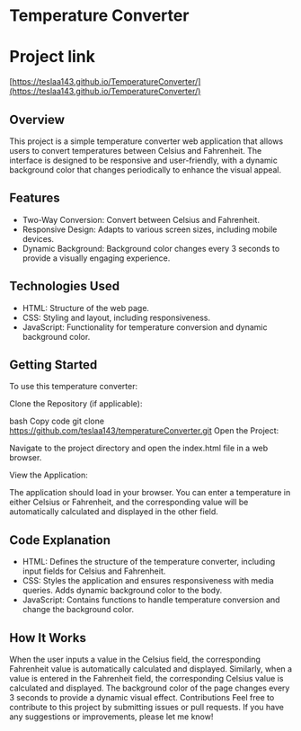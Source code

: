 # Temperature Converter

# Project link
[https://teslaa143.github.io/TemperatureConverter/](https://teslaa143.github.io/TemperatureConverter/)
## Overview
This project is a simple temperature converter web application that allows users to convert temperatures between Celsius and Fahrenheit. The interface is designed to be responsive and user-friendly, with a dynamic background color that changes periodically to enhance the visual appeal.

## Features
- Two-Way Conversion: Convert between Celsius and Fahrenheit.
- Responsive Design: Adapts to various screen sizes, including mobile devices.
- Dynamic Background: Background color changes every 3 seconds to provide a visually engaging experience.
## Technologies Used
- HTML: Structure of the web page.
- CSS: Styling and layout, including responsiveness.
- JavaScript: Functionality for temperature conversion and dynamic background color.
## Getting Started
To use this temperature converter:

Clone the Repository (if applicable):

bash
Copy code
git clone https://github.com/teslaa143/temperatureConverter.git
Open the Project:

Navigate to the project directory and open the index.html file in a web browser.

View the Application:

The application should load in your browser. You can enter a temperature in either Celsius or Fahrenheit, and the corresponding value will be automatically calculated and displayed in the other field.

## Code Explanation
- HTML: Defines the structure of the temperature converter, including input fields for Celsius and Fahrenheit.
- CSS: Styles the application and ensures responsiveness with media queries. Adds dynamic background color to the body.
- JavaScript: Contains functions to handle temperature conversion and change the background color.
## How It Works
When the user inputs a value in the Celsius field, the corresponding Fahrenheit value is automatically calculated and displayed.
Similarly, when a value is entered in the Fahrenheit field, the corresponding Celsius value is calculated and displayed.
The background color of the page changes every 3 seconds to provide a dynamic visual effect.
Contributions
Feel free to contribute to this project by submitting issues or pull requests. If you have any suggestions or improvements, please let me know!

